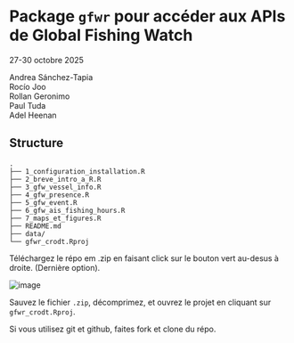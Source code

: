 # Package `gfwr` pour accéder aux APIs de Global Fishing Watch

27-30 octobre 2025

Andrea Sánchez-Tapia  
Rocío Joo  
Rollan Geronimo  
Paul Tuda  
Adel Heenan  

## Structure


```
.
├── 1_configuration_installation.R
├── 2_breve_intro_a_R.R
├── 3_gfw_vessel_info.R
├── 4_gfw_presence.R
├── 5_gfw_event.R
├── 6_gfw_ais_fishing_hours.R
├── 7_maps_et_figures.R
├── README.md
├── data/
└── gfwr_crodt.Rproj
```

Téléchargez le répo em .zip en faisant click sur le bouton vert au-desus à droite.  (Dernière option). 

![image](https://github.com/user-attachments/assets/c971dca9-f416-410c-942b-4b0c07a40ee9)

Sauvez le fichier `.zip`, décomprimez, et ouvrez le projet en cliquant sur `gfwr_crodt.Rproj`.



Si vous utilisez git et github, faites fork et clone du répo. 

